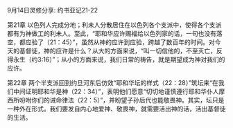 9月14日灵修分享: 约书亚记21-22

第21章
以色列人完成分地；利未人分散居住在以色列各个支派中，使得各个支派都有为神做工的利未人。至此，“耶和华应许赐福给以色列家的话，一句也没有落空，都应验了（21：45）”，虽然从神的应许到应验，跨越了数百年的时间。对今天的基督徒，神的应许是什么？从大的方面来说，“叫一切信他的，不至灭亡，反得永生（约3:16）”；从小的方面来说，我们日常的祷告，就是期望成为神对我们的应许。

第22章
两个半支派回到约旦河东后仿效“耶和华坛的样式（22：28）”筑坛来“在我们中间证明耶和华是神（22：34）”，表明他们愿意“切切地谨慎遵行耶和华仆人摩西所吩咐你们的诫命律法（22：5）”，并盼望子孙后代也能敬畏神。其实，坛只是一种外在形式。我们要发自内心地爱神、敬畏神，就需要活出神的话，活出基督徒的生活。
